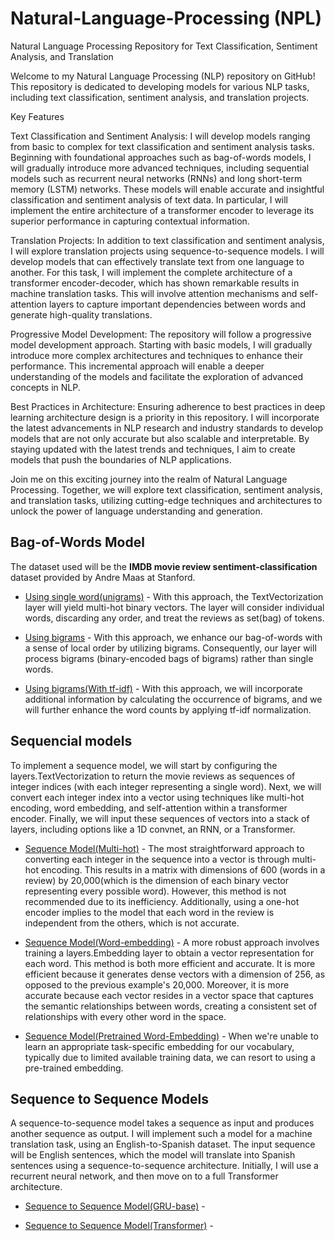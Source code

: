 # Natural-Language-Processing (NPL)
Natural Language Processing Repository for Text Classification, Sentiment Analysis, and Translation

Welcome to my Natural Language Processing (NLP) repository on GitHub! This repository is dedicated to developing models for various NLP tasks, including text classification, sentiment analysis, and translation projects.

Key Features

Text Classification and Sentiment Analysis:
I will develop models ranging from basic to complex for text classification and sentiment analysis tasks. Beginning with foundational approaches such as bag-of-words models, I will gradually introduce more advanced techniques, including sequential models such as recurrent neural networks (RNNs) and long short-term memory (LSTM) networks. These models will enable accurate and insightful classification and sentiment analysis of text data. In particular, I will implement the entire architecture of a transformer encoder to leverage its superior performance in capturing contextual information.

Translation Projects:
In addition to text classification and sentiment analysis, I will explore translation projects using sequence-to-sequence models. I will develop models that can effectively translate text from one language to another. For this task, I will implement the complete architecture of a transformer encoder-decoder, which has shown remarkable results in machine translation tasks. This will involve attention mechanisms and self-attention layers to capture important dependencies between words and generate high-quality translations.

Progressive Model Development:
The repository will follow a progressive model development approach. Starting with basic models, I will gradually introduce more complex architectures and techniques to enhance their performance. This incremental approach will enable a deeper understanding of the models and facilitate the exploration of advanced concepts in NLP.

Best Practices in Architecture:
Ensuring adherence to best practices in deep learning architecture design is a priority in this repository. I will incorporate the latest advancements in NLP research and industry standards to develop models that are not only accurate but also scalable and interpretable. By staying updated with the latest trends and techniques, I aim to create models that push the boundaries of NLP applications.

Join me on this exciting journey into the realm of Natural Language Processing. Together, we will explore text classification, sentiment analysis, and translation tasks, utilizing cutting-edge techniques and architectures to unlock the power of language understanding and generation.

## Bag-of-Words Model

The dataset used will be the **IMDB movie review sentiment-classification** dataset provided by Andre Maas at Stanford. 

 - [Using single word(unigrams)](https://nbviewer.jupyter.org/github/antirrabia/Natural-Language-Processing/blob/main/notebooks/BagOfWords(1-gram).ipynb) - With this approach, the TextVectorization layer will yield multi-hot binary vectors. The layer will consider individual words, discarding any order, and treat the reviews as set(bag) of tokens.

- [Using bigrams](https://nbviewer.jupyter.org/github/antirrabia/Natural-Language-Processing/blob/main/notebooks/BagOfWords(multi-hot-bigram).ipynb) - With this approach, we enhance our bag-of-words with a sense of local order by utilizing bigrams. Consequently, our layer will process bigrams (binary-encoded bags of bigrams) rather than single words.

- [Using bigrams(With tf-idf)](https://nbviewer.jupyter.org/github/antirrabia/Natural-Language-Processing/blob/main/notebooks/BagOfWords(tf-idf_bigram).ipynb) - With this approach, we will incorporate additional information by calculating the occurrence of bigrams, and we will further enhance the word counts by applying tf-idf normalization.


## Sequencial models
To implement a sequence model, we will start by configuring the layers.TextVectorization to return the movie reviews as sequences of integer indices (with each integer representing a single word). Next, we will convert each integer index into a vector using techniques like multi-hot encoding, word embedding, and self-attention within a transformer encoder. Finally, we will input these sequences of vectors into a stack of layers, including options like a 1D convnet, an RNN, or a Transformer.

- [Sequence Model(Multi-hot)](https://nbviewer.jupyter.org/github/antirrabia/Natural-Language-Processing/blob/main/notebooks/Sequence(one-hot_int).ipynb) - The most straightforward approach to converting each integer in the sequence into a vector is through multi-hot encoding. This results in a matrix with dimensions of 600 (words in a review) by 20,000(which is the dimension of each binary vector representing every possible word). However, this method is not recommended due to its inefficiency. Additionally, using a one-hot encoder implies to the model that each word in the review is independent from the others, which is not accurate.

- [Sequence Model(Word-embedding)](https://nbviewer.jupyter.org/github/antirrabia/Natural-Language-Processing/blob/main/notebooks/Sequence(WordEmbedding).ipynb) - A more robust approach involves training a layers.Embedding layer to obtain a vector representation for each word. This method is both more efficient and accurate. It is more efficient because it generates dense vectors with a dimension of 256, as opposed to the previous example's 20,000. Moreover, it is more accurate because each vector resides in a vector space that captures the semantic relationships between words, creating a consistent set of relationships with every other word in the space.

- [Sequence Model(Pretrained Word-Embedding)](https://nbviewer.jupyter.org/github/antirrabia/Natural-Language-Processing/blob/main/notebooks/Sequence(PretrainedWordEmbedding).ipynb) - When we're unable to learn an appropriate task-specific embedding for our vocabulary, typically due to limited available training data, we can resort to using a pre-trained embedding. 

## Sequence to Sequence Models
A sequence-to-sequence model takes a sequence as input and produces another sequence as output. I will implement such a model for a machine translation task, using an English-to-Spanish dataset. The input sequence will be English sentences, which the model will translate into Spanish sentences using a sequence-to-sequence architecture. Initially, I will use a recurrent neural network, and then move on to a full Transformer architecture.


- [Sequence to Sequence Model(GRU-base)](https://nbviewer.jupyter.org/github/antirrabia/Natural-Language-Processing/blob/main/notebooks/Sequence-to-Sequence(GRU-based).ipynb) - 

- [Sequence to Sequence Model(Transformer)](https://nbviewer.jupyter.org/github/antirrabia/Natural-Language-Processing/blob/main/notebooks/Sequence-to-Sequence(Transformer).ipynb) - 

